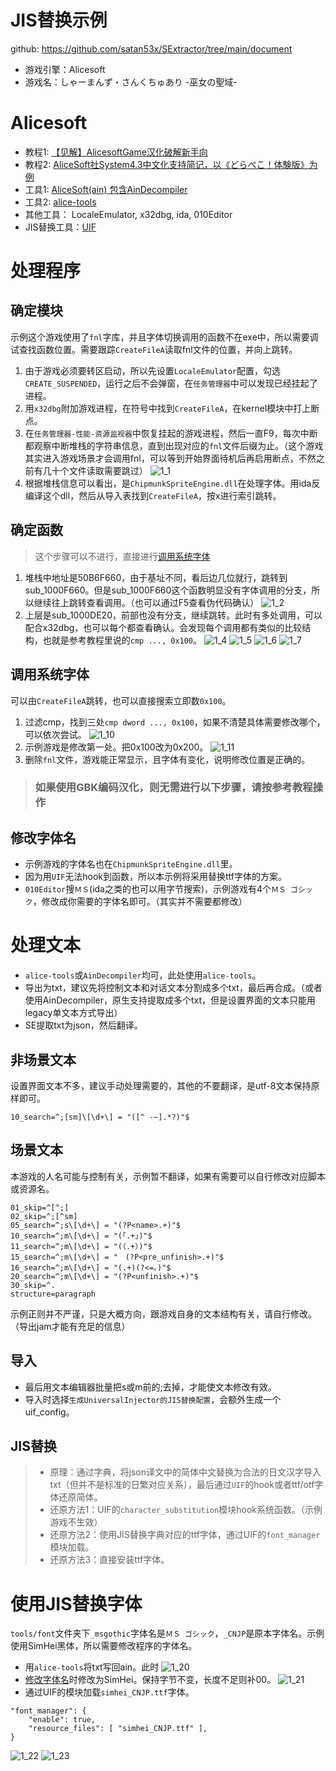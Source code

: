 # JIS替换示例 
github: https://github.com/satan53x/SExtractor/tree/main/document
* 游戏引擎：Alicesoft
* 游戏名：しゃーまんず・さんくちゅあり -巫女の聖域-

# Alicesoft
* 教程1: [【见解】AlicesoftGame汉化破解新手向](https://tieba.baidu.com/p/3220665569?pn=1)
* 教程2: [AliceSoft社System4.3中文化支持简记，以《どらぺこ！体験版》为例](https://ultrapre.github.io/clip/%E6%B1%89%E5%8C%96%E7%A0%B4%E8%A7%A3%E7%A0%94%E8%AE%A8%E5%AE%A4/2019-10-14-1570984627/index.html)
* 工具1: [AliceSoft(ain) 包含AinDecompiler](https://github.com/Inori/FuckGalEngine/tree/master/AliceSoft(ain))
* 工具2: [alice-tools](https://github.com/nunuhara/alice-tools)
* 其他工具： LocaleEmulator, x32dbg, ida, 010Editor
* JIS替换工具：[UIF](https://github.com/AtomCrafty/UniversalInjectorFramework)

# 处理程序
## 确定模块
示例这个游戏使用了`fnl`字库，并且字体切换调用的函数不在exe中，所以需要调试查找函数位置。需要跟踪`CreateFileA`读取fnl文件的位置，并向上跳转。
1. 由于游戏必须要转区启动，所以先设置`LocaleEmulator`配置，勾选`CREATE_SUSPENDED`，运行之后不会弹窗，在`任务管理器`中可以发现已经挂起了进程。
2. 用`x32dbg`附加游戏进程，在符号中找到`CreateFileA`，在kernel模块中打上断点。
3. 在`任务管理器-性能-资源监视器`中恢复挂起的游戏进程，然后一直F9，每次中断都观察中断堆栈的字符串信息，直到出现对应的`fnl`文件后缀为止。（这个游戏其实进入游戏场景才会调用fnl，可以等到开始界面待机后再启用断点，不然之前有几十个文件读取需要跳过）
![1_1](img\1_1.png)
4. 根据堆栈信息可以看出，是`ChipmunkSpriteEngine.dll`在处理字体。用ida反编译这个dll，然后从导入表找到`CreateFileA`，按x进行索引跳转。

## 确定函数
> 这个步骤可以不进行，直接进行[调用系统字体](#调用系统字体)
1. 堆栈中地址是50B6F660，由于基址不同，看后边几位就行，跳转到sub_1000F660。但是sub_1000F660这个函数明显没有字体调用的分支，所以继续往上跳转查看调用。（也可以通过F5查看伪代码确认）
![1_2](img\1_2.png)
2. 上层是sub_1000DE20，前部也没有分支，继续跳转。此时有多处调用，可以配合x32dbg，也可以每个都查看确认。会发现每个调用都有类似的比较结构，也就是参考教程里说的`cmp ..., 0x100`。
![1_4](img\1_4.png)
![1_5](img\1_5.png)
![1_6](img\1_6.png)
![1_7](img\1_7.png)

## 调用系统字体
可以由`CreateFileA`跳转，也可以直接搜索立即数`0x100`。
1. 过滤cmp，找到三处`cmp dword ..., 0x100`，如果不清楚具体需要修改哪个，可以依次尝试。
![1_10](img\1_10.png)
2. 示例游戏是修改第一处。把0x100改为0x200。
![1_11](img\1_11.png)
3. 删除`fnl`文件，游戏能正常显示，且字体有变化，说明修改位置是正确的。

> ### 如果使用GBK编码汉化，则无需进行以下步骤，请按参考教程操作

## 修改字体名
* 示例游戏的字体名也在`ChipmunkSpriteEngine.dll`里。
* 因为用`UIF`无法hook到函数，所以本示例将采用替换ttf字体的方案。
* `010Editor`搜`ＭＳ`(ida之类的也可以用字节搜索)，示例游戏有4个`ＭＳ ゴシック`，修改成你需要的字体名即可。（其实并不需要都修改）

# 处理文本
* `alice-tools`或`AinDecompiler`均可，此处使用`alice-tools`。
* 导出为txt，建议先将控制文本和对话文本分割成多个txt，最后再合成。（或者使用AinDecompiler，原生支持提取成多个txt，但是设置界面的文本只能用legacy单文本方式导出）
* SE提取txt为json，然后翻译。
## 非场景文本
设置界面文本不多，建议手动处理需要的，其他的不要翻译，是utf-8文本保持原样即可。
```
10_search=^;[sm]\[\d+\] = "([^ -~].*?)"$
```
## 场景文本
本游戏的人名可能与控制有关，示例暂不翻译，如果有需要可以自行修改对应脚本或资源名。
```
01_skip=^[^;]
02_skip=^;[^sm]
05_search=^;s\[\d+\] = "(?P<name>.+)"$
10_search=^;m\[\d+\] = "(「.+」)"$
11_search=^;m\[\d+\] = "(（.+）)"$
15_search=^;m\[\d+\] = "　(?P<pre_unfinish>.+)"$
16_search=^;m\[\d+\] = "(.+)(?<=。)"$
20_search=^;m\[\d+\] = "(?P<unfinish>.+)"$
30_skip=^.
structure=paragraph
```
示例正则并不严谨，只是大概方向，跟游戏自身的文本结构有关，请自行修改。（导出jam才能有充足的信息）
## 导入
* 最后用文本编辑器批量把s或m前的;去掉，才能使文本修改有效。
* 导入时选择`生成UniversalInjector的JIS替换配置`，会额外生成一个uif_config。

## JIS替换
> * 原理：通过字典，将json译文中的简体中文替换为合法的日文汉字导入txt（但并不是标准的日繁对应关系），最后通过`UIF`的hook或者ttf/otf字体还原简体。
> * 还原方法1：UIF的`character_substitution`模块hook系统函数。（示例游戏不生效）
> * 还原方法2：使用JIS替换字典对应的ttf字体，通过UIF的`font_manager`模块加载。
> * 还原方法3：直接安装ttf字体。

# 使用JIS替换字体
`tools/font`文件夹下`_msgothic`字体名是`ＭＳ ゴシック`，`_CNJP`是原本字体名。示例使用SimHei黑体，所以需要修改程序的字体名。
* 用`alice-tools`将txt写回ain。此时
![1_20](img\1_20.png)
* [修改字体名](#修改字体名)时修改为SimHei。保持字节不变，长度不足则补00。
![1_21](img\1_21.png)
* 通过UIF的模块加载`simhei_CNJP.ttf`字体。
```
"font_manager": {
    "enable": true,
    "resource_files": [ "simhei_CNJP.ttf" ],
}
```
![1_22](img\1_22.png)
![1_23](img\1_23.png)